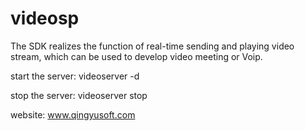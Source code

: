 # videosp
 
 The SDK realizes the function of real-time sending and playing video stream,   which can  be used to develop video meeting or Voip.  
 
 start the server: 
        videoserver -d
        
 stop the server: 
        videoserver stop
 
 website: www.qingyusoft.com
